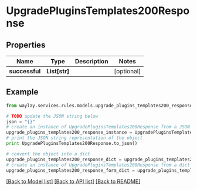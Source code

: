# UpgradePluginsTemplates200Response


## Properties

Name | Type | Description | Notes
------------ | ------------- | ------------- | -------------
**successful** | **List[str]** |  | [optional] 

## Example

```python
from waylay.services.rules.models.upgrade_plugins_templates200_response import UpgradePluginsTemplates200Response

# TODO update the JSON string below
json = "{}"
# create an instance of UpgradePluginsTemplates200Response from a JSON string
upgrade_plugins_templates200_response_instance = UpgradePluginsTemplates200Response.from_json(json)
# print the JSON string representation of the object
print UpgradePluginsTemplates200Response.to_json()

# convert the object into a dict
upgrade_plugins_templates200_response_dict = upgrade_plugins_templates200_response_instance.to_dict()
# create an instance of UpgradePluginsTemplates200Response from a dict
upgrade_plugins_templates200_response_form_dict = upgrade_plugins_templates200_response.from_dict(upgrade_plugins_templates200_response_dict)
```
[[Back to Model list]](../README.md#documentation-for-models) [[Back to API list]](../README.md#documentation-for-api-endpoints) [[Back to README]](../README.md)


